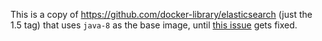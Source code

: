 This is a copy of https://github.com/docker-library/elasticsearch (just the 1.5 tag) that uses `java-8` as the base image, until [this issue](https://github.com/docker-library/elasticsearch/issues/13) gets fixed.
